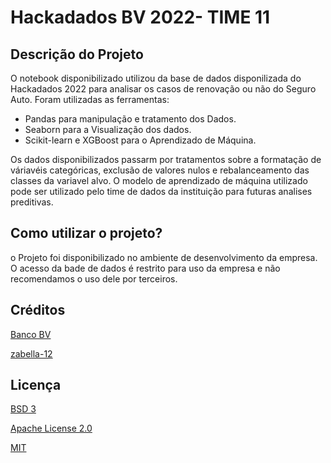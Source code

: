 # Hackadados BV 2022- TIME 11

## Descrição do Projeto

O notebook disponibilizado utilizou da base de dados disponilizada do Hackadados 2022 para analisar os casos de renovação ou não do Seguro Auto.
Foram utilizadas as ferramentas:
* Pandas para manipulação e tratamento dos Dados.
* Seaborn para a Visualização dos dados.
* Scikit-learn e XGBoost para o Aprendizado de Máquina.

Os dados disponibilizados passarm por tratamentos sobre a formatação de váriavéis categóricas, exclusão de valores nulos e rebalanceamento das classes da variavel alvo. O modelo de aprendizado de máquina utilizado pode ser utilizado pelo time de dados da instituição para futuras analises preditivas.

## Como utilizar o projeto?

o Projeto foi disponibilizado no ambiente de desenvolvimento da empresa. O acesso da bade de dados é restrito para uso da empresa e não recomendamos o uso dele por terceiros.

## Créditos

[Banco BV](https://www.bv.com.br/)

[zabella-12](https://github.com/zabella-12)


## Licença

[BSD 3](https://opensource.org/licenses/BSD-3-Clause)

[Apache License 2.0](https://github.com/dmlc/xgboost/blob/master/LICENSE)

[MIT](https://github.com/scikit-learn-contrib/imbalanced-learn/blob/master/LICENSE)
